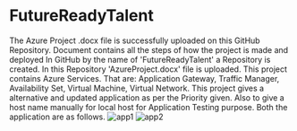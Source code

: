# FutureReadyTalent
The Azure Project .docx file is successfully uploaded on this GitHub Repository.
Document contains all the steps of how the project is made and deployed
In GitHub by the name of 'FutureReadyTalent' a Repository is created.
In this Repository 'AzureProject.docx' file is uploaded.
This project contains Azure Services.
That are: Application Gateway, Traffic Manager, Availability Set, Virtual Machine, Virtual Network.
This project gives a alternative and updated application as per the Priority given.
Also to give a host name manually for local host for Application Testing purpose.
Both the application are as follows.
![app1](https://github.com/masudsayyed/FutureReadyTalent/assets/108341184/e14e018d-4784-4662-8659-12c370e63ac7)
![app2](https://github.com/masudsayyed/FutureReadyTalent/assets/108341184/f268ad60-5edc-4590-8396-77a90f886b62)
